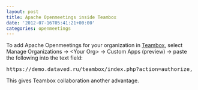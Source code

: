 ```yaml
---
layout: post
title: Apache Openmeetings inside Teambox
date: '2012-07-16T05:41:21+00:00'
categories: openmeetings
---
```

<p>To add Apache Openmeetings for your organization in <a href="http://teambox.com/">Teambox</a>, select Manage Organizations &rarr; &lt;Your Org&gt; &rarr; Custom Apps (preview) &rarr; paste the following into the text field:</p>

<pre>
https://demo.dataved.ru/teambox/index.php?action=authorize, Openmeetings
</pre>

<p>This gives Teambox collaboration another advantage.</p>
